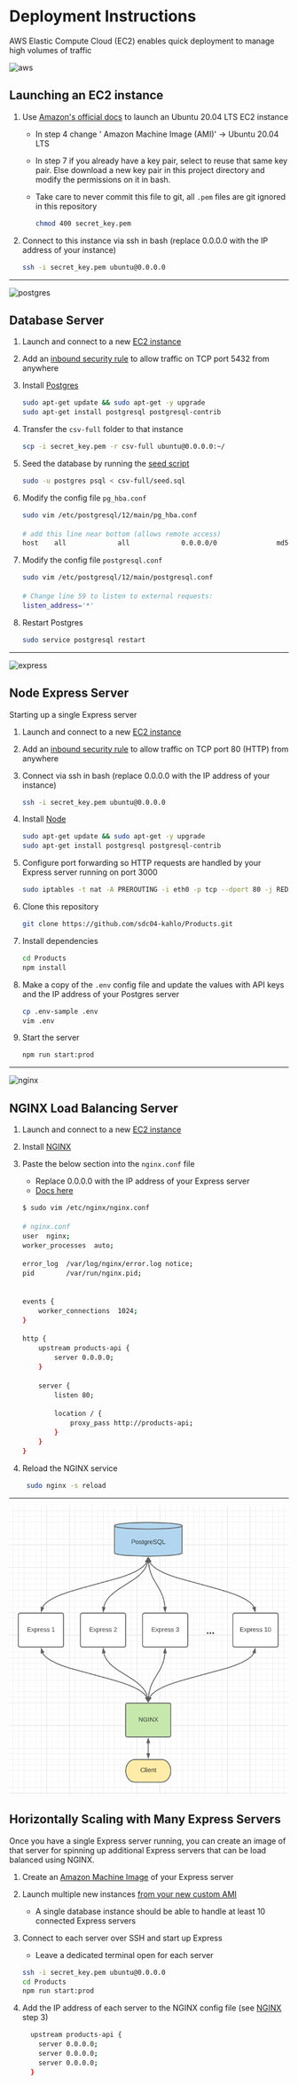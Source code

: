 # Deployment Instructions

AWS Elastic Compute Cloud (EC2) enables quick deployment to manage high volumes of traffic

![aws](https://www.vectorlogo.zone/logos/amazon_aws/amazon_aws-ar21.svg)

## Launching an EC2 instance

1. Use [Amazon's official docs](https://docs.aws.amazon.com/quickstarts/latest/vmlaunch/step-1-launch-instance.html) to launch an Ubuntu 20.04 LTS EC2 instance
    - In step 4 change ' Amazon Machine Image (AMI)' -> Ubuntu 20.04 LTS
    - In step 7 if you already have a key pair, select to reuse that same key pair. Else download a new key pair in this project directory and modify the permissions on it in bash.
    - Take care to never commit this file to git, all `.pem` files are git ignored in this repository

      ```bash
      chmod 400 secret_key.pem
      ```

1. Connect to this instance via ssh in bash (replace 0.0.0.0 with the IP address of your instance)

    ```bash
    ssh -i secret_key.pem ubuntu@0.0.0.0
    ```

---

![postgres](https://www.vectorlogo.zone/logos/postgresql/postgresql-ar21.svg)

## Database Server

1. Launch and connect to a new [EC2 instance](#launching-an-ec2-instance)
1. Add an [inbound security rule](https://docs.aws.amazon.com/AWSEC2/latest/UserGuide/authorizing-access-to-an-instance.html) to allow traffic on TCP port 5432 from anywhere

1. Install [Postgres](https://www.digitalocean.com/community/tutorials/how-to-install-postgresql-on-ubuntu-20-04-quickstart)

    ```bash
    sudo apt-get update && sudo apt-get -y upgrade
    sudo apt-get install postgresql postgresql-contrib​
    ```

1. Transfer the `csv-full` folder to that instance

    ```bash
    scp -i secret_key.pem -r csv-full ubuntu@0.0.0.0:~/
    ```

1. Seed the database by running the [seed script](scripts/seed.sql)

    ```bash
    sudo -u postgres psql < csv-full/seed.sql
    ```

1. Modify the config file `pg_hba.conf`

    ```bash
    sudo vim /etc/postgresql/12/main/pg_hba.conf

    # add this line near bottom (allows remote access)
    host    all             all             0.0.0.0/0               md5
    ```

1. Modify the config file `postgresql.conf`

    ```bash
    sudo vim /etc/postgresql/12/main/postgresql.conf

    # Change line 59 to listen to external requests:
    listen_address='*'
    ```

1. Restart Postgres

    ```bash
    sudo service postgresql restart
    ```

---

![express](https://www.vectorlogo.zone/logos/expressjs/expressjs-ar21.svg)

## Node Express Server

Starting up a single Express server

1. Launch and connect to a new [EC2 instance](#launching-an-ec2-instance)
1. Add an [inbound security rule](https://docs.aws.amazon.com/AWSEC2/latest/UserGuide/authorizing-access-to-an-instance.html) to allow traffic on TCP port 80 (HTTP) from anywhere
1. Connect via ssh in bash (replace 0.0.0.0 with the IP address of your instance)

    ```bash
    ssh -i secret_key.pem ubuntu@0.0.0.0
    ```

1. Install [Node](https://www.digitalocean.com/community/tutorials/how-to-install-postgresql-on-ubuntu-20-04-quickstart)

    ```bash
    sudo apt-get update && sudo apt-get -y upgrade
    sudo apt-get install postgresql postgresql-contrib​
    ```

1. Configure port forwarding so HTTP requests are handled by your Express server running on port 3000

    ```bash
    sudo iptables -t nat -A PREROUTING -i eth0 -p tcp --dport 80 -j REDIRECT --to-port 3000
    ```

1. Clone this repository

    ```bash
    git clone https://github.com/sdc04-kahlo/Products.git
    ```

1. Install dependencies

    ```bash
    cd Products
    npm install
    ```

1. Make a copy of the `.env` config file and update the values with API keys and the IP address of your Postgres server

    ```bash
    cp .env-sample .env
    vim .env
    ```

1. Start the server

    ```bash
    npm run start:prod
    ```

---

![nginx](https://www.vectorlogo.zone/logos/nginx/nginx-ar21.svg)

## NGINX Load Balancing Server

1. Launch and connect to a new [EC2 instance](#launching-an-ec2-instance)
1. Install [NGINX](https://nginx.org/en/linux_packages.html#Ubuntu)
1. Paste the below section into the `nginx.conf` file
    - Replace 0.0.0.0 with the IP address of your Express server
    - [Docs here](https://nginx.org/en/docs/http/load_balancing.html)

    ```bash
    $ sudo vim /etc/nginx/nginx.conf

    # nginx.conf
    user  nginx;
    worker_processes  auto;

    error_log  /var/log/nginx/error.log notice;
    pid        /var/run/nginx.pid;


    events {
        worker_connections  1024;
    }

    http {
        upstream products-api {
            server 0.0.0.0;
        }

        server {
            listen 80;

            location / {
                proxy_pass http://products-api;
            }
        }
    }
    ```

1. Reload the NGINX service

    ```bash
     sudo nginx -s reload
    ```

---

![System Architecture](img/architecture.png)

## Horizontally Scaling with Many Express Servers

Once you have a single Express server running, you can create an image of that server for spinning up additional Express servers that can be load balanced using NGINX.

1. Create an [Amazon Machine Image](https://docs.aws.amazon.com/toolkit-for-visual-studio/latest/user-guide/tkv-create-ami-from-instance.html) of your Express server
1. Launch multiple new instances [from your new custom AMI](https://aws.amazon.com/premiumsupport/knowledge-center/launch-instance-custom-ami/)
    - A single database instance should be able to handle at least 10 connected Express servers
1. Connect to each server over SSH and start up Express
    - Leave a dedicated terminal open for each server

    ```bash
    ssh -i secret_key.pem ubuntu@0.0.0.0
    cd Products
    npm run start:prod
    ```

1. Add the IP address of each server to the NGINX config file (see [NGINX](#nginx-server) step 3)

    ```bash
      upstream products-api {
        server 0.0.0.0;
        server 0.0.0.0;
        server 0.0.0.0;
      }
    ```
